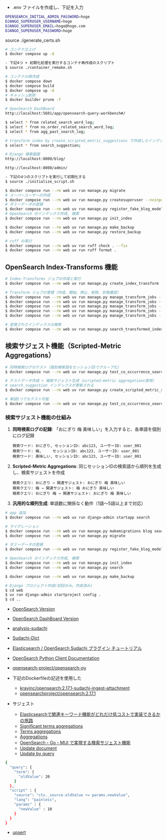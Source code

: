 - .env ファイルを作成し、下記を入力
```sh
OPENSEARCH_INITIAL_ADMIN_PASSWORD=hoge
DJANGO_SUPERUSER_USERNAME=hoge
DJANGO_SUPERUSER_EMAIL=hoge@hoge.com
DJANGO_SUPERUSER_PASSWORD=hoge
```

source ./generate_certs.sh

```sh
# コンテナ立上げ
$ docker compose up -d

- 下記4つ + 初期化処理を実行するコンテナ再作成のスクリプト
$ source ./container_remake.sh

# コンテナの再作成
$ docker compose down
$ docker compose build
$ docker compose up -d
# キャッシュ削除
$ docker builder prune -f

# OpenSearch DashBoard
http://localhost:5601/app/opensearch-query-workbench#/

$ select * from related_search_word_log;
$ select * from no_order_related_search_word_log;
$ select * from agg_past_search_log;

# transform index by create_scripted_metric_suggestions で作成したインデックスを確認.
$ select * from search_suggestion;

# Django 検索画面
http://localhost:8000/blog/

http://localhost:8000/admin/
```

```sh
- 下記の4つのスクリプトを実行して初期化する
$ source ./initialize_script.sh

$ docker compose run --rm web uv run manage.py migrate
# スーパーユーザーの作成
$ docker compose run --rm web uv run manage.py createsuperuser --noinput
# ダミーデータの登録
$ docker compose run --rm web uv run manage.py register_fake_blog_model --num 100
# OpenSearch のインデックス作成, 検索
$ docker compose run --rm web uv run manage.py init_index

$ docker compose run --rm web uv run manage.py make_backup
$ docker compose run --rm web uv run manage.py restore_backup
```

```sh
# ruff の実行
$ docker compose run --rm web uv run ruff check . --fix
$ docker compose run --rm web uv run ruff format .
```

## OpenSearch Index-Transforms 機能

```sh
# Index-Transforms ジョブの作成と実行
$ docker compose run --rm web uv run manage.py create_index_transform --delete-existing --execute

# Transform ジョブの管理（作成、開始、停止、削除、状態確認）
$ docker compose run --rm web uv run manage.py manage_transform_jobs --action create --job-name blog_monthly_transform
$ docker compose run --rm web uv run manage.py manage_transform_jobs --action start --job-name blog_monthly_transform
$ docker compose run --rm web uv run manage.py manage_transform_jobs --action stop --job-name blog_monthly_transform
$ docker compose run --rm web uv run manage.py manage_transform_jobs --action delete --job-name blog_monthly_transform
$ docker compose run --rm web uv run manage.py manage_transform_jobs --action status --job-name blog_monthly_transform

# 変換されたインデックスの検索
$ docker compose run --rm web uv run manage.py search_transformed_index --index blog_monthly_stats
```

## 検索サジェスト機能（Scripted-Metric Aggregations）

```sh
# 同時検索ログのテスト（個別検索語をセッションIDでグループ化）
$ docker compose run --rm web uv run manage.py test_co_occurrence_search --query "おにぎり 梅 美味しい 新鮮" --user user_001

# テストデータ作成 + 検索サジェスト生成（scripted-metric aggregations使用）
# search_suggestion インデックスが更新される
$ docker compose run --rm web uv run manage.py create_scripted_metric_suggestions --test-data

# 単語1つでもテスト可能
$ docker compose run --rm web uv run manage.py test_co_occurrence_search --query "おにぎり"
```

### 検索サジェスト機能の仕組み

1. **同時検索ログの記録**: 「おにぎり 梅 美味しい」を入力すると、各単語を個別にログ記録
   ```
   検索ワード: おにぎり, セッションID: abc123, ユーザーID: user_001
   検索ワード: 梅,     セッションID: abc123, ユーザーID: user_001  
   検索ワード: 美味しい, セッションID: abc123, ユーザーID: user_001
   ```

2. **Scripted-Metric Aggregations**: 同じセッションIDの検索語から順列を生成し、検索サジェストを作成
   ```
   検索クエリ: おにぎり → 関連サジェスト: おにぎり 梅 美味しい
   検索クエリ: 梅 → 関連サジェスト: 梅 おにぎり 美味しい
   検索クエリ: おにぎり 梅 → 関連サジェスト: おにぎり 梅 美味しい
   ```

3. **汎用的な順列生成**: 単語数に関係なく動作（1語〜5語以上まで対応）

```sh
# app 追加
$ docker compose run --rm web uv run django-admin startapp search

# マイグレーション
$ docker compose run --rm web uv run manage.py makemigrations blog search
$ docker compose run --rm web uv run manage.py migrate

# ダミーデータの登録
$ docker compose run --rm web uv run manage.py register_fake_blog_model --num 100

# OpenSearch のインデックス作成, 検索
$ docker compose run --rm web uv run manage.py init_index
$ docker compose run --rm web uv run manage.py search

$ docker compose run --rm web uv run manage.py make_backup
```

```sh
# Django プロジェクト作成(初回のみ。作成済み)
$ cd web
$ uv run django-admin startproject config .
$ cd ..
```

- [OpenSearch Version](https://docs.opensearch.org/docs/latest/version-history/)
- [OpenSearch DashBoard Version](https://github.com/opensearch-project/OpenSearch-Dashboards/releases)
- [analysis-sudachi](https://github.com/WorksApplications/elasticsearch-sudachi/releases/)
- [Sudachi-Dict](https://github.com/WorksApplications/SudachiDict/releases)
- [Elasticsearch / OpenSearch Sudachi プラグイン チュートリアル](https://github.com/WorksApplications/elasticsearch-sudachi/blob/develop/docs/tutorial.md)
- [OpenSearch Python Client Documentation](https://opensearch-project.github.io/opensearch-py/index.html)
- [opensearch-project/opensearch-py](https://github.com/opensearch-project/opensearch-py)
- 下記のDockerfileの記述を使用した
  - [krayinc/opensearch:2.17.1-sudachi-ingest-attachment](https://hub.docker.com/layers/krayinc/opensearch/2.17.1-sudachi-ingest-attachment/images/sha256-724966037bde19ced8fbc04dfbe1f78d7ef6363f3f7b1f19dfdcc1b8525107d3)
  - [opensearchproject/opensearch:2.17.1](https://hub.docker.com/layers/opensearchproject/opensearch/2.17.1/images/sha256-7d961ff222c267093b7b95fc2e397d31a06a42b6f3c42ee67fc5788417a274bf)

- サジェスト
  - [Elasticsearchで関連キーワード機能がどれだけ低コストで実装できるかの旅路](https://www.m3tech.blog/entry/es-related-keywords)
  - [Significant terms aggregations](https://docs.opensearch.org/docs/latest/aggregations/bucket/significant-terms/)
  - [Terms aggregations](https://docs.opensearch.org/docs/latest/aggregations/bucket/terms/)
  - [Aggregations](https://docs.opensearch.org/docs/latest/aggregations/)
  - [OpenSearch・Go・MUI で実現する検索サジェスト機能](https://koko206.hatenablog.com/entry/2024/07/30/035720)
  - [Update document](https://docs.opensearch.org/docs/latest/api-reference/document-apis/update-document/)
  - [Update by query](https://docs.opensearch.org/docs/latest/api-reference/document-apis/update-by-query/#request-body-options)
```sh
{
  "query": {
    "term": {
      "oldValue": 20
    }
  },
  "script" : {
    "source": "ctx._source.oldValue += params.newValue",
    "lang": "painless",
    "params" : {
      "newValue" : 10
    }
  }
}
```
- [upsert](https://docs.opensearch.org/docs/latest/api-reference/document-apis/update-document/#using-the-upsert-operation)
